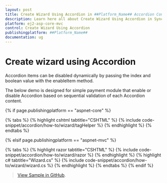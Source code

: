 ```yaml
---
layout: post
title: Create Wizard Using Accordion in ##Platform_Name## Accordion Control | Syncfusion
description: Learn here all about Create Wizard Using Accordion in Syncfusion ##Platform_Name## Accordion control of Syncfusion Essential JS 2 and more.
platform: ej2-asp-core-mvc
control: Create Wizard Using Accordion
publishingplatform: ##Platform_Name##
documentation: ug
---
```



# Create wizard using Accordion

Accordion items can be disabled dynamically by passing the index and boolean value with the enableItem method.

The below demo is designed for simple payment module that enable or disable Accordion based on sequential validation of each Accordion content.

{% if page.publishingplatform == "aspnet-core" %}

{% tabs %}
{% highlight cshtml tabtitle="CSHTML" %}
{% include code-snippet/accordion/how-to/wizard/tagHelper %}
{% endhighlight %}
{% endtabs %}

{% elsif page.publishingplatform == "aspnet-mvc" %}

{% tabs %}
{% highlight razor tabtitle="CSHTML" %}
{% include code-snippet/accordion/how-to/wizard/razor %}
{% endhighlight %}
{% highlight c# tabtitle="Wizard.cs" %}
{% include code-snippet/accordion/how-to/wizard/wizard.cs %}
{% endhighlight %}
{% endtabs %}
{% endif %}

> [View Sample in GitHub](https://github.com/SyncfusionExamples/ASP-NET-Core-UG-Examples/tree/main/Accordion/AccordionUGSamples).